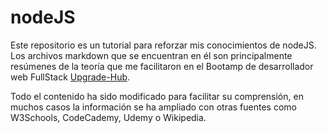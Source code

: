 # nodeJS

Este repositorio es un tutorial para reforzar mis conocimientos de nodeJS.
Los archivos markdown que se encuentran en él son principalmente resúmenes de la teoría que me facilitaron en el Bootamp de desarrollador web FullStack [Upgrade-Hub](https://pro.upgrade-hub.com/).

Todo el contenido ha sido modificado para facilitar su comprensión, en muchos casos la información se ha ampliado con otras fuentes como W3Schools, CodeCademy, Udemy o Wikipedia.
